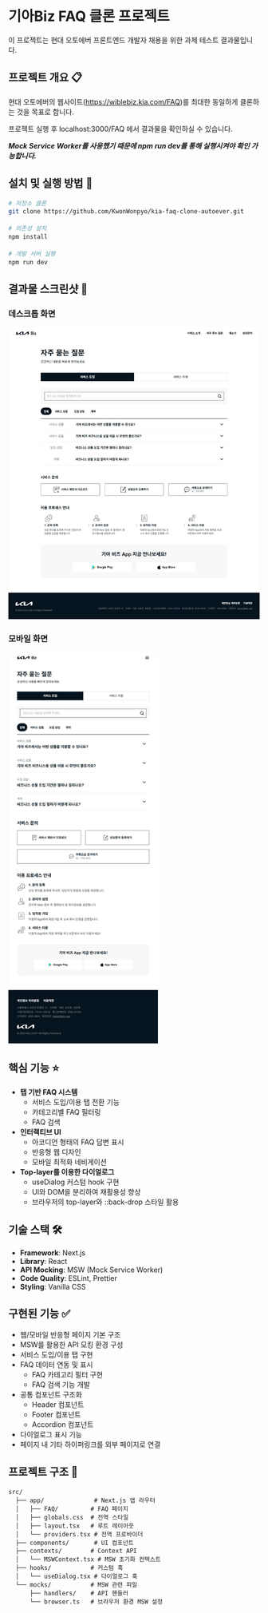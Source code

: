 # 기아Biz FAQ 클론 프로젝트

이 프로젝트는 현대 오토에버 프론트엔드 개발자 채용을 위한 과제 테스트 결과물입니다.

## 프로젝트 개요 📋

현대 오토에버의 웹사이트(https://wiblebiz.kia.com/FAQ)를 최대한 동일하게 클론하는 것을 목표로 합니다.

프로젝트 실행 후 localhost:3000/FAQ 에서 결과물을 확인하실 수 있습니다.

_**Mock Service Worker를 사용했기 때문에 npm run dev를 통해 실행시켜야 확인 가능합니다.**_

## 설치 및 실행 방법 🚀

```bash
# 저장소 클론
git clone https://github.com/KwonWonpyo/kia-faq-clone-autoever.git

# 의존성 설치
npm install

# 개발 서버 실행
npm run dev
```

## 결과물 스크린샷 📸

### 데스크톱 화면

<img src="./public/screenshots/desktop.jpg" alt="데스크톱 화면" width="600" />

### 모바일 화면

<img src="./public/screenshots/mobile.jpg" alt="모바일 화면" width="300" />

## 핵심 기능 ⭐

- **탭 기반 FAQ 시스템**
  - 서비스 도입/이용 탭 전환 기능
  - 카테고리별 FAQ 필터링
  - FAQ 검색
- **인터랙티브 UI**
  - 아코디언 형태의 FAQ 답변 표시
  - 반응형 웹 디자인
  - 모바일 최적화 네비게이션
- **Top-layer를 이용한 다이얼로그**
  - useDialog 커스텀 hook 구현
  - UI와 DOM을 분리하여 재활용성 향상
  - 브라우저의 top-layer와 ::back-drop 스타일 활용

## 기술 스택 🛠️

- **Framework**: Next.js
- **Library**: React
- **API Mocking**: MSW (Mock Service Worker)
- **Code Quality**: ESLint, Prettier
- **Styling**: Vanilla CSS

## 구현된 기능 ✅

- 웹/모바일 반응형 페이지 기본 구조
- MSW를 활용한 API 모킹 환경 구성
- 서비스 도입/이용 탭 구현
- FAQ 데이터 연동 및 표시
  - FAQ 카테고리 필터 구현
  - FAQ 검색 기능 개발
- 공통 컴포넌트 구조화
  - Header 컴포넌트
  - Footer 컴포넌트
  - Accordion 컴포넌트
- 다이얼로그 표시 기능
- 페이지 내 기타 하이퍼링크를 외부 페이지로 연결

## 프로젝트 구조 📁

```
src/
  ├── app/              # Next.js 앱 라우터
  │   ├── FAQ/         # FAQ 페이지
  │   ├── globals.css  # 전역 스타일
  │   ├── layout.tsx   # 루트 레이아웃
  │   └── providers.tsx # 전역 프로바이더
  ├── components/       # UI 컴포넌트
  ├── contexts/        # Context API
  │   └── MSWContext.tsx # MSW 초기화 컨텍스트
  ├── hooks/           # 커스텀 훅
  │   └── useDialog.tsx # 다이얼로그 훅
  └── mocks/           # MSW 관련 파일
      ├── handlers/    # API 핸들러
      └── browser.ts   # 브라우저 환경 MSW 설정
```
